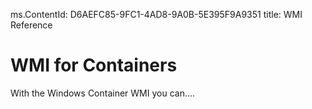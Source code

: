 ms.ContentId: D6AEFC85-9FC1-4AD8-9A0B-5E395F9A9351
title: WMI Reference


# WMI for Containers  #

With the Windows Container WMI you can....

